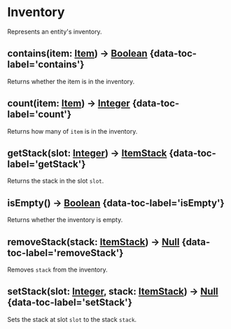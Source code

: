 # Inventory

Represents an entity's inventory.

## contains(item: [Item](item.md)) -> [Boolean](boolean.md) {data-toc-label='contains'}

Returns whether the item is in the inventory.

## count(item: [Item](item.md)) -> [Integer](integer.md) {data-toc-label='count'}

Returns how many of `item` is in the inventory.

## getStack(slot: [Integer](integer.md)) -> [ItemStack](itemstack.md) {data-toc-label='getStack'}

Returns the stack in the slot `slot`.

## isEmpty() -> [Boolean](boolean.md) {data-toc-label='isEmpty'}

Returns whether the inventory is empty.

## removeStack(stack: [ItemStack](itemstack.md)) -> [Null](null.md) {data-toc-label='removeStack'}

Removes `stack` from the inventory.

## setStack(slot: [Integer](integer.md), stack: [ItemStack](itemstack.md)) -> [Null](null.md) {data-toc-label='setStack'}

Sets the stack at slot `slot` to the stack `stack`.
